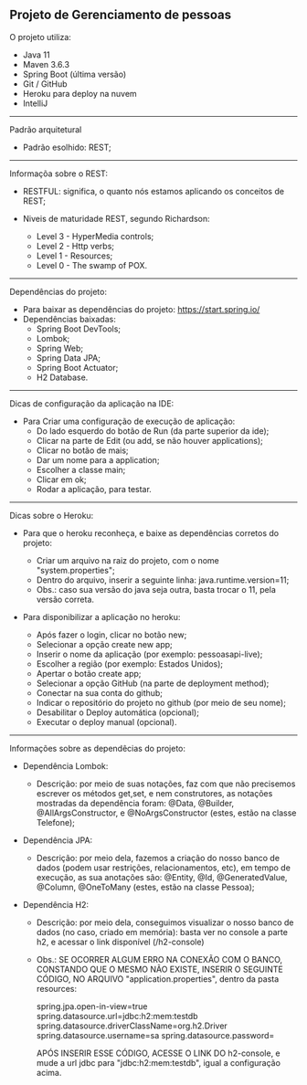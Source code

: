 Projeto de Gerenciamento de pessoas
-----------------------------------------------------------------------------------------------------------------------------------------------------------------------
O projeto utiliza:

- Java 11
- Maven 3.6.3
- Spring Boot (última versão)
- Git / GitHub
- Heroku para deploy na nuvem
- IntelliJ

-----------------------------------------------------------------------------------------------------------------------------------------------------------------------

Padrão arquitetural

- Padrão esolhido: REST;

-----------------------------------------------------------------------------------------------------------------------------------------------------------------------

Informaçõa sobre o REST:

- RESTFUL: significa, o quanto nós estamos aplicando os conceitos de REST;

- Niveis de maturidade REST, segundo Richardson:
  - Level 3 - HyperMedia controls;
  - Level 2 - Http verbs;
  - Level 1 - Resources;
  - Level 0 - The swamp of POX.

-----------------------------------------------------------------------------------------------------------------------------------------------------------------------

Dependências do projeto:

- Para baixar as dependências do projeto: https://start.spring.io/
- Dependências baixadas:
  - Spring Boot DevTools;
  - Lombok;
  - Spring Web;
  - Spring Data JPA;
  - Spring Boot Actuator;
  - H2 Database.

-----------------------------------------------------------------------------------------------------------------------------------------------------------------------

Dicas de configuração da aplicação na IDE:

- Para Criar uma configuração de execução de aplicação:
  - Do lado esquerdo do botão de Run (da parte superior da ide);
  - Clicar na parte de Edit (ou add, se não houver applications);
  - Clicar no botão de mais;
  - Dar um nome para a application;
  - Escolher a classe main;
  - Clicar em ok;
  - Rodar a aplicação, para testar.

-----------------------------------------------------------------------------------------------------------------------------------------------------------------------

Dicas sobre o Heroku:

- Para que o heroku reconheça, e baixe as dependências corretos do projeto:
  - Criar um arquivo na raiz do projeto, com o nome "system.properties";
  - Dentro do arquivo, inserir a seguinte linha: java.runtime.version=11;
  - Obs.: caso sua versão do java seja outra, basta trocar o 11, pela versão correta.

- Para disponibilizar a aplicação no heroku:
  - Após fazer o login, clicar no botão new;
  - Selecionar a opção create new app;
  - Inserir o nome da aplicação (por exemplo: pessoasapi-live);
  - Escolher a região (por exemplo: Estados Unidos);
  - Apertar o botão create app;
  - Selecionar a opção GitHub (na parte de deployment method);
  - Conectar na sua conta do github;
  - Indicar o repositório do projeto no github (por meio de seu nome);
  - Desabilitar o Deploy automática (opcional);
  - Executar o deploy manual (opcional).
    
-----------------------------------------------------------------------------------------------------------------------------------------------------------------------

Informações sobre as dependêcias do projeto:

- Dependência Lombok:
  - Descrição: por meio de suas notações, faz com que não precisemos escrever os métodos get,set, e nem construtores, as notações mostradas da dependência foram: @Data, @Builder, @AllArgsConstructor, e @NoArgsConstructor (estes, estão na classe Telefone);

- Dependência JPA:
  - Descrição: por meio dela, fazemos a criação do nosso banco de dados (podem usar restrições, relacionamentos, etc), em tempo de execução, as sua anotações são: @Entity, @Id, @GeneratedValue, @Column, @OneToMany (estes, estão na classe Pessoa);

- Dependência H2:
  - Descrição: por meio dela, conseguimos visualizar o nosso banco de dados (no caso, criado em memória): basta ver no console a parte h2, e acessar o link disponível (/h2-console)
  - Obs.: SE OCORRER ALGUM ERRO NA CONEXÃO COM O BANCO, CONSTANDO QUE O MESMO NÃO EXISTE, INSERIR O SEGUINTE CÓDIGO, NO ARQUIVO "application.properties", dentro da pasta resources:
  
    spring.jpa.open-in-view=true
    spring.datasource.url=jdbc:h2:mem:testdb
    spring.datasource.driverClassName=org.h2.Driver
    spring.datasource.username=sa
    spring.datasource.password=


    APÓS INSERIR ESSE CÓDIGO, ACESSE O LINK DO h2-console, e mude a url jdbc para "jdbc:h2:mem:testdb", igual a configuração acima.


